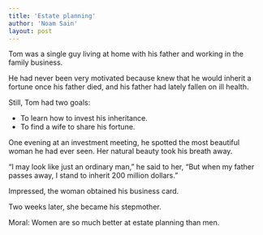 ```yaml
---
title: 'Estate planning'
author: 'Noam Sain'
layout: post
---
```


Tom was a single guy living at home with his father and working in the family business.

He had never been very motivated because knew that he would inherit a fortune once his father died, and his father had lately fallen on ill health.

Still, Tom had two goals:

- To learn how to invest his inheritance.
- To find a wife to share his fortune.

One evening at an investment meeting, he spotted the most beautiful woman he had ever seen. Her natural beauty took his breath away.

“I may look like just an ordinary man,” he said to her, “But when my father passes away, I stand to inherit 200 million dollars.”

Impressed, the woman obtained his business card.

Two weeks later, she became his stepmother.

Moral: Women are so much better at estate planning than men.